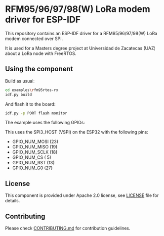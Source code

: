 # RFM95/96/97/98(W) LoRa modem driver for ESP-IDF

This repository contains an ESP-IDF driver for a RFM95/96/97/98(W) LoRa modem connected over SPI.

It is used for a Masters degree project at Universidad de Zacatecas (UAZ) about a LoRa node with FreeRTOS.

## Using the component

Build as usual:
```bash
cd examples\rfm95rtos-rx
idf.py build
```
And flash it to the board:
```bash
idf.py -p PORT flash monitor
```

The example uses the following GPIOs:

 This uses the SPI3_HOST (VSPI) on the ESP32 with the following pins:
 - GPIO_NUM_MOSI (23)
 - GPIO_NUM_MISO (19)
 - GPIO_NUM_SCLK (18)
 - GPIO_NUM_CS   ( 5)
 - GPIO_NUM_RST  (13)
 - GPIO_NUM_G0   (27)

## License

This component is provided under Apache 2.0 license, see [LICENSE](LICENSE.md) file for details.

## Contributing

Please check [CONTRIBUTING.md](CONTRIBUTING.md) for contribution guidelines.

